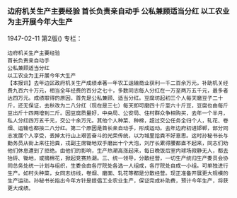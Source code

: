 ### 边府机关生产主要经验  首长负责亲自动手  公私兼顾适当分红  以工农业为主开展今年大生产

1947-02-11
第2版()
专栏：

    边府机关生产主要经验
    首长负责亲自动手
    公私兼顾适当分红
    以工农业为主开展今年大生产
    【本报讯】去年边区政府机关生产成绩卓著一年农工运输商业获利一千二百余万元，补助机关经费九百六十万元，相当全年经费的百分之七十，多数同志每人分红在一万至两万五千元，最多者达四万元。成绩取得的原因，首先是公私兼顾、适当分红。豆腐坊起初三个人每天磨豆子二十斤，还无保证，去秋改为二八分红（现在是三七）每天即可磨四十斤至六十斤豆，豆腐也由每斤豆出斤十四两增到二斤。因豆腐质量好，中央局、公安局、住村群众争相购买，去年一个半月，私人分红四万五千元，交公十余万元。其他个人种菜、种棉，超过交公任务全归个人，轧花、卷烟、运输也都按二八分红。第二个原因是首长亲自动手，形成运动。去年边府初进邯郸，部分同志发展个人享受，丢掉太行山上艰苦奋斗的光荣传统，以为城里拾粪不好意思。这时孙秘书长与勤务员从街上来往拾粪，戎副主席锄地双手磨出十个大泡，刘厅长累得腰都直不起来，同志们劝他们休息遭到了拒绝。由他们的影响，生产热潮高涨起来，每日晚饭后室内球场寂静无人，都去抬砖、锄地，或摘棉花，掀起竞赛热潮。三、统一领导，分散经营，一切生产统归生产委员会协同总务处统一计划与组织，生委会由各厅院处各选一人组成，各厅院处自成一小组。可单独进行生产。如村头种菜，女同志纺线，卷烟、磨面、轧花等都是分散经营。现正准备开展更大规模的生产运动。孙秘书长指出今年方针是提倡工业农业生产，保证完成补助费，预计今年生产，将获更大成绩。
